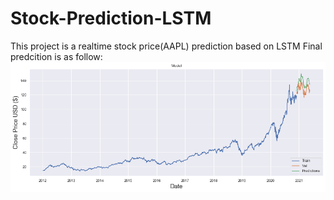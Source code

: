# Stock-Prediction-LSTM
This project is a realtime stock price(AAPL) prediction based on LSTM
Final predcition is as follow:
![Final predcition on AAPL](https://github.com/LiNGYuNiverSe/Stock-Prediction-LSTM/blob/main/Final%20prediction.png?raw=true)
